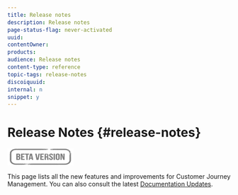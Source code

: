 ```yaml
---
title: Release notes
description: Release notes
page-status-flag: never-activated
uuid: 
contentOwner:
products:
audience: Release notes
content-type: reference
topic-tags: release-notes
discoiquuid:
internal: n
snippet: y
---
```


# Release Notes {#release-notes}

![](assets/do-not-localize/badge.png)

This page lists all the new features and improvements for Customer Journey Management.
You can also consult the latest [Documentation Updates](documentation-updates.md).